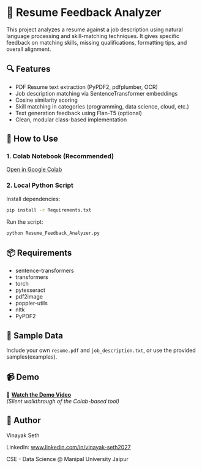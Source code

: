 ﻿# 📝 Resume Feedback Analyzer

This project analyzes a resume against a job description using natural language processing and skill-matching techniques. It gives specific feedback on matching skills, missing qualifications, formatting tips, and overall alignment.

## 🔍 Features

- PDF Resume text extraction (PyPDF2, pdfplumber, OCR)
- Job description matching via SentenceTransformer embeddings
- Cosine similarity scoring
- Skill matching in categories (programming, data science, cloud, etc.)
- Text generation feedback using Flan-T5 (optional)
- Clean, modular class-based implementation

## 🚀 How to Use

### 1. Colab Notebook (Recommended)
[Open in Google Colab](https://colab.research.google.com)

### 2. Local Python Script

Install dependencies:

```bash
pip install -r Requirements.txt
```

Run the script:

```bash
python Resume_Feedback_Analyzer.py
```

## 📦 Requirements

- sentence-transformers
- transformers
- torch
- pytesseract
- pdf2image
- poppler-utils
- nltk
- PyPDF2

## 📁 Sample Data

Include your own `resume.pdf` and `job_description.txt`, or use the provided samples(examples).


## 📹 Demo

🎥 **[Watch the Demo Video](./demo/Resume_Analyzer_Demo_VinayakSeth.mp4)**  
*(Silent walkthrough of the Colab-based tool)*



## 🙌 Author

Vinayak Seth

LinkedIn: www.linkedin.com/in/vinayak-seth2027

CSE - Data Science @ Manipal University Jaipur  

